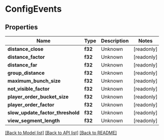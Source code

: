 # ConfigEvents

## Properties

Name | Type | Description | Notes
------------ | ------------- | ------------- | -------------
**distance_close** | **f32** | Unknown | [readonly]
**distance_factor** | **f32** | Unknown | [readonly]
**distance_far** | **f32** | Unknown | [readonly]
**group_distance** | **f32** | Unknown | [readonly]
**maximum_bunch_size** | **f32** | Unknown | [readonly]
**not_visible_factor** | **f32** | Unknown | [readonly]
**player_order_bucket_size** | **f32** | Unknown | [readonly]
**player_order_factor** | **f32** | Unknown | [readonly]
**slow_update_factor_threshold** | **f32** | Unknown | [readonly]
**view_segment_length** | **f32** | Unknown | [readonly]

[[Back to Model list]](../README.md#documentation-for-models) [[Back to API list]](../README.md#documentation-for-api-endpoints) [[Back to README]](../README.md)


